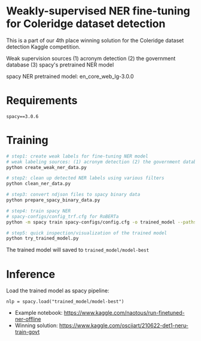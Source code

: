 # Weakly-supervised NER fine-tuning for Coleridge dataset detection

This is a part of our 4th place winning solution for the Coleridge dataset detection Kaggle competition.

Weak supervision sources
(1) acronym detection (2) the government database (3) spacy's pretrained NER model

spacy NER pretrained model: en_core_web_lg-3.0.0

# Requirements

```
spacy==3.0.6
```

# Training

```sh
# step1: create weak labels for fine-tuning NER model
# weak labeling sources: (1) acronym detection (2) the government database (3) spacy's pretrained NER model
python create_weak_ner_data.py

# step2: clean up detected NER labels using various filters
python clean_ner_data.py

# step3: convert ndjson files to spacy binary data
python prepare_spacy_binary_data.py

# step4: train spacy NER
# spacy-configs/config_trf.cfg for RoBERTa
python -m spacy train spacy-configs/config.cfg -o trained_model --paths.train ./train.spacy --paths.dev ./dev.spacy --training.patience 1000  --gpu-id 0 --verbose

# step5: quick inspection/visualization of the trained model
python try_trained_model.py
```

The trained model will saved to `trained_model/model-best`

# Inference

Load the trained model as spacy pipeline:
```
nlp = spacy.load("trained_model/model-best")
```

* Example notebook: https://www.kaggle.com/naotous/run-finetuned-ner-offline
* Winning solution: https://www.kaggle.com/osciiart/210622-det1-neru-train-govt



